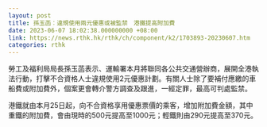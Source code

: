 ```yaml
---
layout: post
title: 孫玉菡︰違規使用兩元優惠或被監禁　港鐵提高附加費
date: 2023-06-07 18:02:38.000000000 +08:00
link: https://news.rthk.hk/rthk/ch/component/k2/1703893-20230607.htm
categories: rthk
---
```


勞工及福利局局長孫玉菡表示、運輸署本月將聯同各公共交通營辦商，展開全港執法行動，打擊不合資格人士違規使用2元優惠計劃。有關人士除了要補付應繳的車船費或附加費外，個案更會轉介警方調查及跟進，一經定罪，最高可判處監禁。

港鐵就由本月25日起，向不合資格享用優惠票價的乘客，增加附加費金額，其中重鐵的附加費，會由現時的500元提高至1000元；輕鐵則由290元提高至370元。
